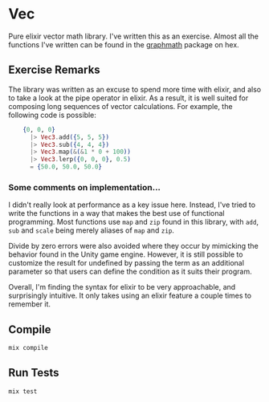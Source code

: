 # Vec

Pure elixir vector math library. I've written this as an exercise. Almost all
the functions I've written can be found in the
[graphmath](https://hexdocs.pm/graphmath/api-reference.html) package on hex. 

## Exercise Remarks
The library was written as an excuse to spend more time with elixir, and also
to take a look at the pipe operator in elixir. As a result, it is well suited
for composing long sequences of vector calculations. For example, the following
code is possible:

```elixir
    {0, 0, 0}
      |> Vec3.add({5, 5, 5})
      |> Vec3.sub({4, 4, 4})
      |> Vec3.map(&(&1 * 0 + 100))
      |> Vec3.lerp({0, 0, 0}, 0.5)
      = {50.0, 50.0, 50.0}
```

### Some comments on implementation...
I didn't really look at performance as a key issue here. Instead, I've tried to
write the functions in a way that makes the best use of functional programming.
Most functions use `map` and `zip` found in this library, with `add`, `sub` and
`scale` being merely aliases of `map` and `zip`.

Divide by zero errors were also avoided where they occur by mimicking the
behavior found in the Unity game engine. However, it is still possible to
customize the result for undefined by passing the term as an additional
parameter so that users can define the condition as it suits their program.
 
Overall, I'm finding the syntax for elixir to be very approachable, and
surprisingly intuitive. It only takes using an elixir feature a couple times to
remember it.

## Compile
```elixir
mix compile
```

## Run Tests
```elixir
mix test
```

